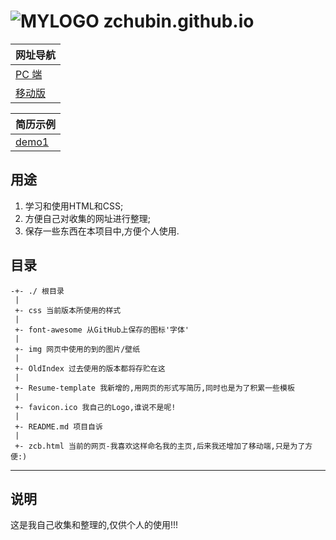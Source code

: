 # ![MYLOGO](./favicon.ico) zchubin.github.io

| 网址导航                                                     |
| ---                                                          |
| [PC 端](./zcb.html "主页")           |
| [移动版](./zcb_m.html "主页-移动版") |

| 简历示例                                                       |
| ---                                                            |
| [demo1](./Resume-template/Demo_1.html) |


## 用途
1. 学习和使用HTML和CSS;
2. 方便自己对收集的网址进行整理;
3. 保存一些东西在本项目中,方便个人使用.

## 目录
```
-+- ./ 根目录
 |
 +- css 当前版本所使用的样式
 |
 +- font-awesome 从GitHub上保存的图标'字体'
 |
 +- img 网页中使用的到的图片/壁纸
 |
 +- OldIndex 过去使用的版本都将存贮在这
 |
 +- Resume-template 我新增的,用网页的形式写简历,同时也是为了积累一些模板
 |
 +- favicon.ico 我自己的Logo,谁说不是呢!
 |
 +- README.md 项目自诉
 |
 +- zcb.html 当前的网页-我喜欢这样命名我的主页,后来我还增加了移动端,只是为了方便:)
```
____
## 说明

这是我自己收集和整理的,仅供个人的使用!!!
